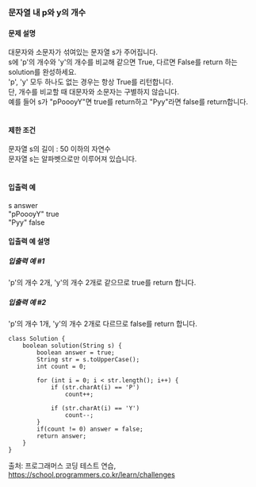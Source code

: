 ### 문자열 내 p와 y의 개수

#### 문제 설명
대문자와 소문자가 섞여있는 문자열 s가 주어집니다. <br>
s에 'p'의 개수와 'y'의 개수를 비교해 같으면 True, 다르면 False를 return 하는 solution를 완성하세요.<br>
'p', 'y' 모두 하나도 없는 경우는 항상 True를 리턴합니다.<br>
단, 개수를 비교할 때 대문자와 소문자는 구별하지 않습니다.<br>
예를 들어 s가 "pPoooyY"면 true를 return하고 "Pyy"라면 false를 return합니다.<br>
<br>

#### 제한 조건
문자열 s의 길이 : 50 이하의 자연수<br>
문자열 s는 알파벳으로만 이루어져 있습니다.<br>
<br>
#### 입출력 예<br>
s	answer<br>
"pPoooyY"	true<br>
"Pyy"	false<br>

#### 입출력 예 설명<br>
##### 입출력 예 #1<br>
'p'의 개수 2개, 'y'의 개수 2개로 같으므로 true를 return 합니다.<br>

##### 입출력 예 #2<br>
'p'의 개수 1개, 'y'의 개수 2개로 다르므로 false를 return 합니다.<br>

```
class Solution {
    boolean solution(String s) {
        boolean answer = true;
        String str = s.toUpperCase();
        int count = 0;
        
        for (int i = 0; i < str.length(); i++) {
            if (str.charAt(i) == 'P') 
                count++;
            
            if (str.charAt(i) == 'Y')
                count--;
        }
        if(count != 0) answer = false;
        return answer;
    }
}
```

출처: 프로그래머스 코딩 테스트 연습, https://school.programmers.co.kr/learn/challenges
